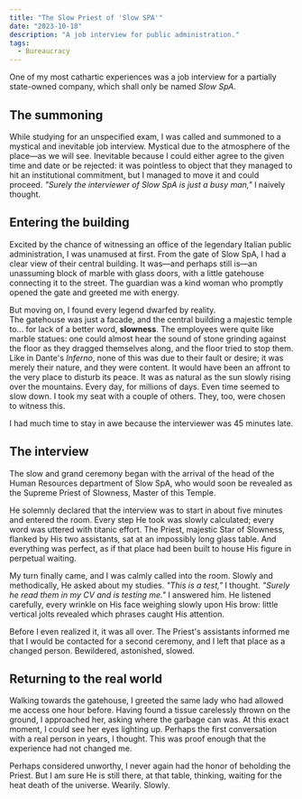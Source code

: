 ```yaml
---
title: "The Slow Priest of 'Slow SPA'"
date: "2023-10-18"
description: "A job interview for public administration."
tags:
  - Bureaucracy
---
```


One of my most cathartic experiences was a job interview for a partially state-owned company, which shall only be named _Slow SpA_.

## The summoning

While studying for an unspecified exam, I was called and summoned to a mystical and inevitable job interview. Mystical due to the atmosphere of the place—as we will see. Inevitable because I could either agree to the given time and date or be rejected: it was pointless to object that they managed to hit an institutional commitment, but I managed to move it and could proceed. _"Surely the interviewer of Slow SpA is just a busy man,"_ I naively thought.

## Entering the building

Excited by the chance of witnessing an office of the legendary Italian public administration, I was unamused at first. From the gate of Slow SpA, I had a clear view of their central building. It was—and perhaps still is—an unassuming block of marble with glass doors, with a little gatehouse connecting it to the street. The guardian was a kind woman who promptly opened the gate and greeted me with energy.

But moving on, I found every legend dwarfed by reality.  
The gatehouse was just a facade, and the central building a majestic temple to... for lack of a better word, **slowness**. The employees were quite like marble statues: one could almost hear the sound of stone grinding against the floor as they dragged themselves along, and the floor tried to stop them. Like in Dante's _Inferno_, none of this was due to their fault or desire; it was merely their nature, and they were content. It would have been an affront to the very place to disturb its peace. It was as natural as the sun slowly rising over the mountains. Every day, for millions of days. Even time seemed to slow down. I took my seat with a couple of others. They, too, were chosen to witness this.

I had much time to stay in awe because the interviewer was 45 minutes late.

## The interview

The slow and grand ceremony began with the arrival of the head of the Human Resources department of Slow SpA, who would soon be revealed as the Supreme Priest of Slowness, Master of this Temple.

He solemnly declared that the interview was to start in about five minutes and entered the room. Every step He took was slowly calculated; every word was uttered with titanic effort. The Priest, majestic Star of Slowness, flanked by His two assistants, sat at an impossibly long glass table. And everything was perfect, as if that place had been built to house His figure in perpetual waiting.

My turn finally came, and I was calmly called into the room. Slowly and methodically, He asked about my studies. _"This is a test,"_ I thought. _"Surely he read them in my CV and is testing me."_ I answered him. He listened carefully, every wrinkle on His face weighing slowly upon His brow: little vertical jolts revealed which phrases caught His attention.

Before I even realized it, it was all over. The Priest's assistants informed me that I would be contacted for a second ceremony, and I left that place as a changed person. Bewildered, astonished, slowed.

## Returning to the real world

Walking towards the gatehouse, I greeted the same lady who had allowed me access one hour before. Having found a tissue carelessly thrown on the ground, I approached her, asking where the garbage can was. At this exact moment, I could see her eyes lighting up. Perhaps the first conversation with a real person in years, I thought. This was proof enough that the experience had not changed me.

Perhaps considered unworthy, I never again had the honor of beholding the Priest. But I am sure He is still there, at that table, thinking, waiting for the heat death of the universe. Wearily. Slowly.
